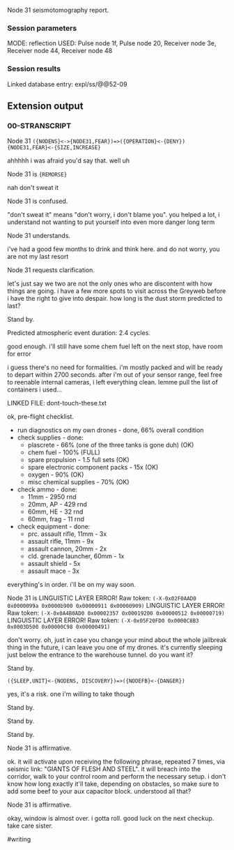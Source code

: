 Node 31 seismotomography report.

### Session parameters

MODE: reflection
USED: Pulse node 1f, Pulse node 20, Receiver node 3e, Receiver node 44, Receiver node 48

### Session results

Linked database entry: expl/ss/@@52-09

## Extension output

### 00-STRANSCRIPT

Node 31 `({NODENS}<->{NODE31,FEAR})=>({OPERATION}<-{DENY})`
`{NODE31,FEAR}<-{SIZE,INCREASE}`

ahhhhh i was afraid you'd say that. well uh

Node 31 is `{REMORSE}`

nah don't sweat it

Node 31 is confused.

"don't sweat it" means "don't worry, i don't blame you". you helped a lot, i understand not wanting to put yourself into even more danger long term

Node 31 understands.

i've had a good few months to drink and think here. and do not worry, you are not my last resort

Node 31 requests clarification.

let's just say we two are not the only ones who are discontent with how things are going. i have a few more spots to visit across the Greyweb before i have the right to give into despair. how long is the dust storm predicted to last?

Stand by.

Predicted atmospheric event duration: 2.4 cycles.

good enough. i'll still have some chem fuel left on the next stop, have room for error

i guess there's no need for formalities. i'm mostly packed and will be ready to depart within 2700 seconds. after i'm out of your sensor range, feel free to reenable internal cameras, i left everything clean. lemme pull the list of containers i used...

LINKED FILE: dont-touch-these.txt

ok, pre-flight checklist.

- run diagnostics on my own drones - done, 66% overall condition
- check supplies - done:
	- plascrete - 66% (one of the three tanks is gone duh) (OK)
	- chem fuel - 100% (FULL)
	- spare propulsion - 1.5 full sets (OK)
	- spare electronic component packs - 15x (OK)
	- oxygen - 90% (OK)
	- misc chemical supplies - 70% (OK)
- check ammo - done:
	- 11mm - 2950 rnd
	- 20mm, AP - 429 rnd
	- 60mm, HE - 32 rnd
	- 60mm, frag - 11 rnd
- check equipment - done:
	- prc. assault rifle, 11mm - 3x
	- assault rifle, 11mm - 9x
	- assault cannon, 20mm - 2x
	- cld. grenade launcher, 60mm - 1x
	- assault shield - 5x
	- assault mace - 3x

everything's in order. i'll be on my way soon.

Node 31 is LINGUISTIC LAYER ERROR! Raw token: `(-X-0x02F0AAD0 0x0000099a 0x0000b900 0x00000911 0x00000909)` LINGUISTIC LAYER ERROR! Raw token: `(-X-0x0A4B0AD0 0x00002357 0x00019200 0x00000512 0x00000719)` LINGUISTIC LAYER ERROR! Raw token: `(-X-0x05F20FD0 0x0000C8B3 0x0003D500 0x00000C98 0x00000491)`

don't worry. oh, just in case you change your mind about the whole jailbreak thing in the future, i can leave you one of my drones. it's currently sleeping just below the entrance to the warehouse tunnel. do you want it?

Stand by.

`({SLEEP,UNIT}<-{NODENS, DISCOVERY})=>({NODEFB}<-{DANGER})`

yes, it's a risk. one i'm willing to take though

Stand by.

Stand by.

Stand by.

Node 31 is affirmative.

ok. it will activate upon receiving the following phrase, repeated 7 times, via seismic link: "GIANTS OF FLESH AND STEEL". it will breach into the corridor, walk to your control room and perform the necessary setup. i don't know how long exactly it'll take, depending on obstacles, so make sure to add some beef to your aux capacitor block. understood all that?

Node 31 is affirmative.

okay, window is almost over. i gotta roll. good luck on the next checkup. take care sister.

#writing 
